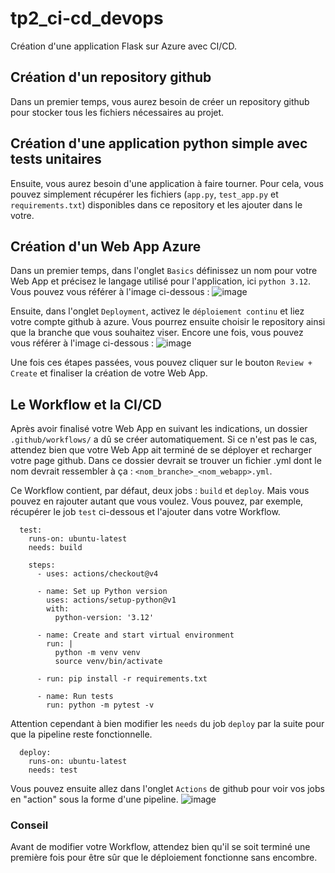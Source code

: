 # tp2_ci-cd_devops

Création d'une application Flask sur Azure avec CI/CD.

## Création d'un repository github

Dans un premier temps, vous aurez besoin de créer un repository github pour stocker tous les fichiers nécessaires au projet.

## Création d'une application python simple avec tests unitaires

Ensuite, vous aurez besoin d'une application à faire tourner. Pour cela, vous pouvez simplement récupérer les fichiers (`app.py`, `test_app.py` et `requirements.txt`) disponibles dans ce repository et les ajouter dans le votre.

## Création d'un Web App Azure

Dans un premier temps, dans l'onglet `Basics` définissez un nom pour votre Web App et précisez le langage utilisé pour l'application, ici `python 3.12`.
Vous pouvez vous référer à l'image ci-dessous :
![image](https://github.com/Viveledelire/tp2_ci-cd_devops/assets/97473758/83e53c30-fe1b-414f-9ede-6f978b9c8418)

Ensuite, dans l'onglet `Deployment`, activez le `déploiement continu` et liez votre compte github à azure. Vous pourrez ensuite choisir le repository ainsi que la branche que vous souhaitez viser.
Encore une fois, vous pouvez vous référer à l'image ci-dessous :
![image](https://github.com/Viveledelire/tp2_ci-cd_devops/assets/97473758/2d146171-31a6-40f2-a909-8d3e59fe09d5)

Une fois ces étapes passées, vous pouvez cliquer sur le bouton `Review + Create` et finaliser la création de votre Web App.

## Le Workflow et la CI/CD

Après avoir finalisé votre Web App en suivant les indications, un dossier `.github/workflows/` a dû se créer automatiquement. Si ce n'est pas le cas, attendez bien que votre Web App ait terminé de se déployer et recharger votre page github. 
Dans ce dossier devrait se trouver un fichier .yml dont le nom devrait ressembler à ça : `<nom_branche>_<nom_webapp>.yml`.

Ce Workflow contient, par défaut, deux jobs : `build` et `deploy`. Mais vous pouvez en rajouter autant que vous voulez. Vous pouvez, par exemple, récupérer le job `test` ci-dessous et l'ajouter dans votre Workflow.
```
  test:
    runs-on: ubuntu-latest
    needs: build

    steps:
      - uses: actions/checkout@v4

      - name: Set up Python version
        uses: actions/setup-python@v1
        with:
          python-version: '3.12'

      - name: Create and start virtual environment
        run: |
          python -m venv venv
          source venv/bin/activate
          
      - run: pip install -r requirements.txt 
      
      - name: Run tests
        run: python -m pytest -v
```
Attention cependant à bien modifier les `needs` du job `deploy` par la suite pour que la pipeline reste fonctionnelle.
```
  deploy:
    runs-on: ubuntu-latest
    needs: test
```
Vous pouvez ensuite allez dans l'onglet `Actions` de github pour voir vos jobs en "action" sous la forme d'une pipeline.
![image](https://github.com/Viveledelire/tp2_ci-cd_devops/assets/97473758/41177943-5b80-40e4-93e7-f7138965efb9)

### Conseil

Avant de modifier votre Workflow, attendez bien qu'il se soit terminé une première fois pour être sûr que le déploiement fonctionne sans encombre.
